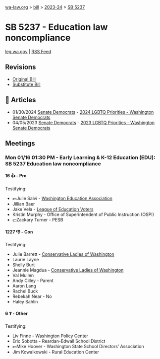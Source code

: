 [wa-law.org](/) > [bill](/bill/) > [2023-24](/bill/2023-24/) > [SB 5237](/bill/2023-24/sb/5237/)

# SB 5237 - Education law noncompliance
[leg.wa.gov](https://app.leg.wa.gov/billsummary?BillNumber=5237&Year=2023&Initiative=false) | [RSS Feed](./rss.xml)

## Revisions
* [Original Bill](1/)
* [Substitute Bill](S/)

## 📰 Articles
* 01/30/2024 [Senate Democrats](/org/senate_democrats/) - [2024 LGBTQ Priorities - Washington Senate Democrats](https://senatedemocrats.wa.gov/lgbtq2024priorities/#:~:text=Senate%20Bill%205237)
* 04/05/2023 [Senate Democrats](/org/senate_democrats/) - [2023 LGBTQ Priorities - Washington Senate Democrats](https://senatedemocrats.wa.gov/lgbtq2023priorities/#:~:text=Senate%20Bill%205237)

## Meetings
### Mon 01/16 01:30 PM - Early Learning & K-12 Education (EDU): SB 5237 Education law noncompliance
#### 16 👍 - Pro
Testifying:
* 💵Julie Salvi - [Washington Education Association](/org/washington_education_association/)
* Jillian Baer
* Jake Vela - [League of Education Voters](/org/league_of_education_voters/)
* Kristin Murphy - Office of Superintendent of Public Instruction (OSPI)
* 💵Zackary Turner - PESB

#### 1227 👎 - Con
Testifying:
* Julie Barrett - [Conservative Ladies of Washington](/org/conservative_ladies_of_washington/)
* Laurie Layne
* Shelly Burt
* Jeannie Magdua - [Conservative Ladies of Washington](/org/conservative_ladies_of_washington/)
* Val Mullen
* Andy Cilley - Parent
* Aaron Lang
* Rachel Buck
* Rebekah Near - No
* Haley Sahlin

#### 6 ❓ - Other
Testifying:
* Liv Finne - Washington Policy Center
* Eric Sobotta - Reardan-Edwall School District
* 💵Mike Hoover - Washington State School Directors’ Association
* Jim Kowalkowski - Rural Education Center
